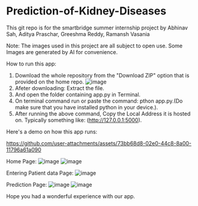 # Prediction-of-Kidney-Diseases

This git repo is for the smartbridge summer internship project by
Abhinav Sah,
Aditya Praschar,
Greeshma Reddy,
Ramansh Vasania

Note:
The images used in this project are all subject to open use. Some Images are generated by AI for convenience.


How to run this app:

1. Download the whole repository from the "Download ZIP" option that is provided on the home repo.
   ![image](https://github.com/user-attachments/assets/9cdb25bd-09a8-4055-b605-919caa930448)
2. Afeter downloading: Extract the file.
3. And open the folder containing app.py in Terminal.
4. On terminal command run or paste the command: pthon app.py.(Do make sure that you have installed python in your device.).
5. After running the above command, Copy the Local Address it is hosted on. Typically something like: (http://127.0.0.1:5000).

Here's a demo on how this app runs:


https://github.com/user-attachments/assets/73bb68d8-02e0-44c8-8a00-11796a61a090



Home Page:
![image](https://github.com/user-attachments/assets/0dea7aa7-73ac-44ef-81c9-047bf16ff8d4)
![image](https://github.com/user-attachments/assets/70d237e6-3601-4991-b5a6-f8551498eb6e)

Entering Patient data Page:
![image](https://github.com/user-attachments/assets/33490352-b586-453d-a9a4-1945ff7a0798)

Prediction Page:
![image](https://github.com/user-attachments/assets/1615ed6d-dced-4e2d-833a-1924b672419b)
![image](https://github.com/user-attachments/assets/4a63bb19-5938-4c11-adab-2565ac1b563f)

Hope you had a wonderful experience with our app.
